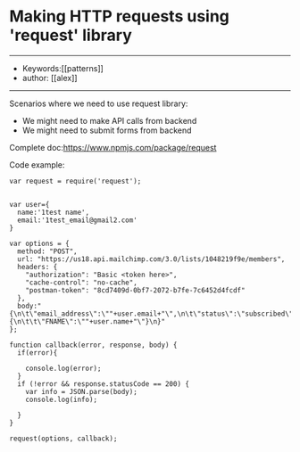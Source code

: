 # Making HTTP requests using 'request' library
---
- Keywords:[[patterns]]
- author: [[alex]]
---
Scenarios where we need to use request library:  
- We might need to make API calls from backend  
- We might need to submit forms from backend

Complete doc:https://www.npmjs.com/package/request

Code example:  
```
var request = require('request');
 

var user={
  name:'1test name',
  email:'1test_email@gmail2.com'
}

var options = {
  method: "POST",
  url: "https://us18.api.mailchimp.com/3.0/lists/1048219f9e/members",
  headers: {
    "authorization": "Basic <token here>",
    "cache-control": "no-cache",
    "postman-token": "8cd7409d-0bf7-2072-b7fe-7c6452d4fcdf"
  },
  body:"{\n\t\"email_address\":\""+user.email+"\",\n\t\"status\":\"subscribed\",\n\t\"merge_fields\":{\n\t\t\"FNAME\":\""+user.name+"\"}\n}"
};
 
function callback(error, response, body) {
  if(error){

    console.log(error);
  }
  if (!error && response.statusCode == 200) {
    var info = JSON.parse(body);
    console.log(info);

  }
}
 
request(options, callback);

```
